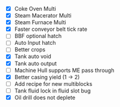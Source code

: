 - [x] Coke Oven Multi
- [x] Steam Macerator Multi
- [x] Steam Furnace Multi
- [x] Faster conveyor belt tick rate
- [ ] BBF optional hatch
- [ ] Auto Input hatch
- [ ] Better crops
- [x] Tank auto void
- [x] Tank auto output
- [ ] Machine Hull supports ME pass through
- [x] Better casing yield (1 -> 2)
- [ ] Add recipe for new multiblocks
- [ ] Tank fluid lock in fluid slot bug
- [x] Oil drill does not deplete
